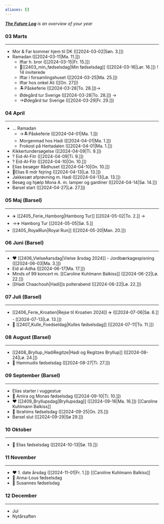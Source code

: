 ```yaml
---
aliases: []
---
```

_[**The Future Log**](https://bulletjournal.com/blogs/faq/how-to-make-a-future-log) is an overview of your year_

### 03 Marts
___
- Mor & Far kommer hjem til DK ([[2024-03-02|Søn. 3.]])
- Ramadan ([[2024-03-11|Ma. 11.]])
	- Iftar h. bror ([[2024-03-15|Fr. 15.]])
	- 🎂[[2403_min_fødselsdag|Min fødselsdag]]  ([[2024-03-16|Lør. 16.]]) ! 14 inviterede
	- Iftar i forsamlingshuset ([[2024-03-25|Ma. 25.]])
	- Iftar hos onkel Ali ([[On. 27]])
	- 🏝Påskeferie ([[2024-03-28|To. 28.]])->
	- Ødegård tur Sverige ([[2024-03-28|To. 28.]]) ->
	- ->Ødegård tur Sverige ([[2024-03-29|Fr. 29.]])
### 04 April
___
- ... Ramadan 
	- ->🏝Påskeferie ([[2024-04-01|Ma. 1.]])
	- Morgenmad  hos Hadi  ([[2024-04-01|Ma. 1.]])
	- Frokost på Hertadalen ([[2024-04-01|Ma. 1.]])
- Kikkertundersøgelse ([[2024-04-09|Ti. 9.]])
- ? Eid-Al-Fitr ([[2024-04-09|Ti. 9.]])
- ? Eid-Al-Fitr ([[2024-04-10|On. 10.]])
- Elias besøger Rådhuset ([[2024-04-10|On. 10.]]) 
- 🎂Elias 6 mdr fejring ([[2024-04-13|Lø. 13.]])
- Jakkesæt afprøvning m. Hadi ([[2024-04-13|Lø. 13.]])
- Besøg og hjælp Mona A. m. lamper og gardiner ([[2024-04-14|Sø. 14.]])
- Barsel start ([[2024-04-27|Lø. 27.]])
### 05 Maj (Barsel)
___
- ✈️ [[2405_Ferie_Hamborg|Hamborg Tur]] [[2024-05-02|To. 2.]] ->
- ->✈️ Hamborg Tur [[2024-05-05|Sø. 5.]] 
- [[2405_RoyalRun|Royal Run]] ([[2024-05-20|Man. 20.]]) 
### 06 Juni (Barsel)
___
- ❤️ [[2406_VielseAarsdag|Vielse årsdag 2024]] - Jordbærkagespisning ([[2024-06-03|Ma. 3.]]) 
- Eid al-Adha ([[2024-06-17|Ma. 17.]]) 
- Minds of 99 koncert m. [[Caroline Kuhlmann Balkiss]] ([[2024-06-22|Lø. 22.]])
- [[Hadi Chaachouh|Hadi]]s polterabend ([[2024-06-22|Lø. 22.]])
### 07 Juli (Barsel)
___
- [[2406_Ferie_Kroatien|Rejse til Kroatien 2024]] ✈️ ([[2024-07-06|Sø. 6.]] - [[2024-07-13|Lø. 13.]])
- 🎂 [[2407_Kulle_Foedseldag|Kulles fødselsdag]] ([[2024-07-11|To. 11.]])
### 08 August (Barsel)
___
- [[2408_Bryllup_HadiRegitze|Hadi og Regitzes Bryllup]] ([[2024-08-24|Lø. 24.]])
- 🎂 Hammudis fødselsdag ([[2024-08-27|Ti. 27.]])
### 09 September (Barsel)
___
- Elias starter i vuggestue
- 🎂 Amira og Monas fødselsdag ([[2024-09-10|Ti. 10.]])
- ❤️ [[2409_Bryllupsdag|Bryllupsdag]]  ([[2024-09-16|Ma. 16.]]) [[Caroline Kuhlmann Balkiss]]
- 🎂 Ibrahims fødselsdag ([[2024-09-25|On. 25.]])
- Barsel slut ([[2024-09-29|Sø 29.]])
### 10 Oktober
___
- 🎂 Elias fødselsdag  ([[2024-10-13|Sø. 13.]])
### 11 November
___
- ❤️ 1. date årsdag  ([[2024-11-01|Fr. 1.]]) [[Caroline Kuhlmann Balkiss]]
- 🎂 Anna-Lous fødselsdag 
- 🎂 Susannes fødselsdag 
### 12 December
___
- Jul
- Nytårsaften

